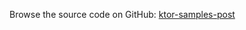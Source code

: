 [//]: # (title: POST)
[//]: # (category: samples)
[//]: # (permalink: /samples/feature/post.html)
[//]: # (caption: Example of Posting Data with Forms)
[//]: # (redirect_from: redirect_from)
[//]: # (- /samples/post.html: - /samples/post.html)

Browse the source code on GitHub: [ktor-samples-post](https://github.com/ktorio/ktor-samples/blob/1.3.0/feature/post)
